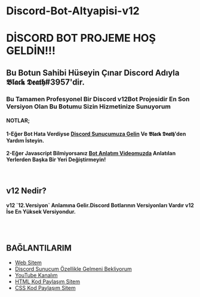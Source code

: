 # Discord-Bot-Altyapisi-v12
<h1>DİSCORD BOT PROJEME HOŞ GELDİN!!!</h1>
<h2>Bu Botun Sahibi Hüseyin Çınar Discord Adıyla 𝕭𝖑𝖆𝖈𝖐 𝕯𝖊𝖆𝖙𝖍#3957'dir.</h2>
<h3>Bu Tamamen Profesyonel Bir Discord v12Bot Projesidir
En Son Versiyon Olan Bu Botumu Sizin Hizmetinize Sunuyorum</h3>

<h4>NOTLAR;</h4>
<b>1-Eğer Bot Hata Verdiyse <a href="https://discord.gg/sJScP9NQZC" target="_blank">Discord Sunucumuza Gelin</a> Ve 𝕭𝖑𝖆𝖈𝖐 𝕯𝖊𝖆𝖙𝖍'den Yardım İsteyin. <br><br>
2-Eğer Javascript Bilmiyorsanız <a href="https://www.youtube.com/watch?v=9P7Mjfvia7w" target="_blank">Bot Anlatım Videomuzda</a> Anlatılan Yerlerden Başka Bir Yeri Değiştirmeyin!</b> <br><br><br>

<h2>v12 Nedir?</h2>
<p><b>v12 `12.Versiyon` Anlamına Gelir.Discord Botlarının Versiyonları Vardır v12 İse En Yüksek Versiyondur.</b></p><br><br>

<h2>BAĞLANTILARIM</h2>
<ul>
  <li>
  <a href="https://www.sites.google.com/view/the-hsyn-world/ana-sayfa" target="_blank">Web Sitem</a><br>
  </li>
  <li>
  <a href="https://discord.io/ythuseyincinar" target="_blank">Discord Sunucum Özellikle Gelmeni Bekliyorum</a><br>
  </li>
  <li>
  <a href="https://www.youtube.com/channel/UCHMf4qpv2a1xO0pfm4cshMQ/featured" target="_blank">YouTube Kanalım</a><br>
  </li>
  <li>
  <a href="https://prohtmlcod.tr.gg/" target="_blank">HTML Kod Paylaşım Sitem</a><br>
  </li>
  <li>
  <a href="https://procsscod.tr.gg/" target="_blank">CSS Kod Paylaşım Sitem</a>
  </li>
</ul>
